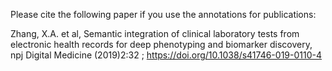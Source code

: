 Please cite the following paper if you use the annotations for publications:

Zhang, X.A. et al, Semantic integration of clinical laboratory tests from electronic health records for deep phenotyping and biomarker discovery, npj Digital Medicine (2019)2:32 ; https://doi.org/10.1038/s41746-019-0110-4
